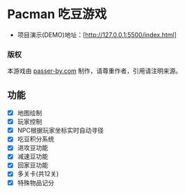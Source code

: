 # Pacman 吃豆游戏

- 项目演示(DEMO)地址：[http://127.0.0.1:5500/index.html]

### 版权
本游戏由 [passer-by.com](https://passer-by.com/) 制作，请尊重作者，引用请注明来源。

## 功能

- [x] 地图绘制
- [x] 玩家控制
- [x] NPC根据玩家坐标实时自动寻径
- [x] 吃豆积分系统
- [x] 进攻豆功能
- [x] 减速豆功能
- [x] 回家豆功能  
- [x] 多关卡(共12关)
- [x] 特殊物品记分
